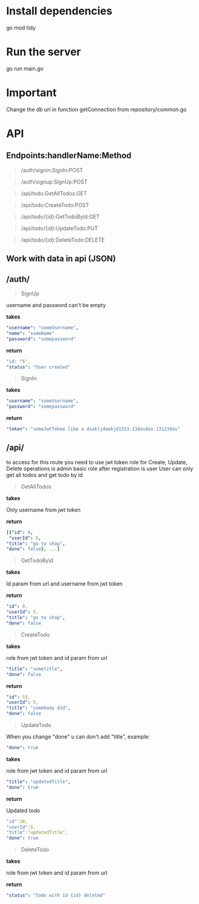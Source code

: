# Install dependencies
go mod tidy

# Run the server
go run main.go

# Important

Change the db url in function getConnection from repository/common.go

# API

## Endpoints:handlerName:Method
> /auth/signin:SignIn:POST

> /auth/signup:SignUp:POST

> /api/todo:GetAllTodos:GET

> /api/todo:CreateTodo:POST

> /api/todo/{id}:GetTodoById:GET

> /api/todo/{id}:UpdateTodo:PUT

> /api/todo/{id}:DeleteTodo:DELETE

## Work with data in api (JSON)

## /auth/

>SignUp 

username and password can't be empty


**takes**

```yaml
"username": "someUsername",
"name": "someName"
"password": "somepassword"
```
**return**

```yaml
"id: "6",
"status": "User created"
```

>SignIn

**takes**

```yaml
"username": "someUsername",
"password": "somepassword"
```

**return**

```yaml
"token": "someJwtTokee like a dsakljdaokjd1323.13dasdas.13123das"
```

## /api/

to access for this route you need to use jwt token
role for Create, Update, Delete operations is admin
basic role after registration is user
User can only get all todos and get todo by id

>GetAllTodos

**takes**

Only username from jwt token

**return**

```yaml
[{"id": 8,
 "userId": 5,
"title": "go to shop",
"done": false}, ...]
```

>GetTodoById

**takes**

Id param from url and username from jwt token

**return**

```yaml
"id": 8,
"userId": 5,
"title": "go to shop",
"done": false
```

>CreateTodo

**takes**

role from jwt token and id param from url

```yaml
"title": "sometitle",
"done": false
```

**return**

```yaml
"id": 15,
"userId": 5,
"title": "somebody did",
"done": false
```

>UpdateTodo

When you change "done" u can don't add "title", example:

```yaml
"done": true
```


**takes**

role from jwt token and id param from url

```yaml
"title": "updatedTitle",
"done": true
```

**return**

Updated todo

```yaml
"id":16,
"userId":5,
"title":"updatedTitle",
"done": true
```

>DeleteTodo

**takes**

role from jwt token and id param from url

**return**

```yaml
"status": "todo with id {id} deleted"
```
